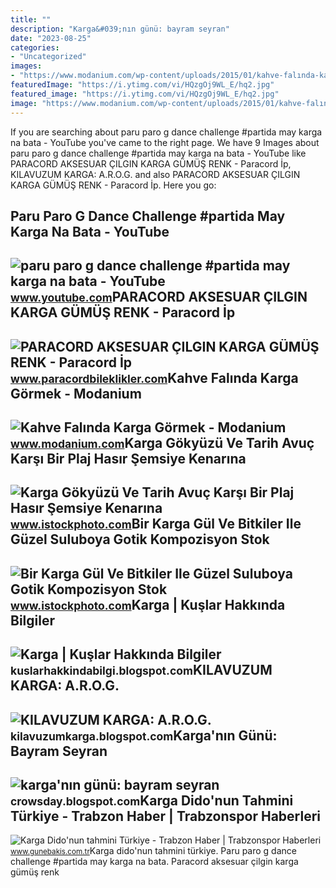 ```yaml
---
title: ""
description: "Karga&#039;nın günü: bayram seyran"
date: "2023-08-25"
categories:
- "Uncategorized"
images:
- "https://www.modanium.com/wp-content/uploads/2015/01/kahve-falında-karga-görmek.jpg"
featuredImage: "https://i.ytimg.com/vi/HQzgOj9WL_E/hq2.jpg"
featured_image: "https://i.ytimg.com/vi/HQzgOj9WL_E/hq2.jpg"
image: "https://www.modanium.com/wp-content/uploads/2015/01/kahve-falında-karga-görmek.jpg"
---
```


If you are searching about paru paro g dance challenge #partida may karga na bata - YouTube you've came to the right page. We have 9 Images about paru paro g dance challenge #partida may karga na bata - YouTube like PARACORD AKSESUAR ÇILGIN KARGA GÜMÜŞ RENK - Paracord İp, KILAVUZUM KARGA: A.R.O.G. and also PARACORD AKSESUAR ÇILGIN KARGA GÜMÜŞ RENK - Paracord İp. Here you go:

Paru Paro G Dance Challenge #partida May Karga Na Bata - YouTube
----------------------------------------------------------------

 ![paru paro g dance challenge #partida may karga na bata - YouTube](https://i.ytimg.com/vi/HQzgOj9WL_E/hq2.jpg) <small>www.youtube.com</small>PARACORD AKSESUAR ÇILGIN KARGA GÜMÜŞ RENK - Paracord İp
-------------------------------------------------------

 ![PARACORD AKSESUAR ÇILGIN KARGA GÜMÜŞ RENK - Paracord İp](https://www.paracordbileklikler.com/wp-content/uploads/2019/04/PARACORD-AKSESUAR-ÇILGIN-KARGA-GÜMÜŞ-RENK-2.jpg) <small>www.paracordbileklikler.com</small>Kahve Falında Karga Görmek - Modanium
-------------------------------------

 ![Kahve Falında Karga Görmek - Modanium](https://www.modanium.com/wp-content/uploads/2015/01/kahve-falında-karga-görmek.jpg) <small>www.modanium.com</small>Karga Gökyüzü Ve Tarih Avuç Karşı Bir Plaj Hasır Şemsiye Kenarına
-----------------------------------------------------------------

 ![Karga Gökyüzü Ve Tarih Avuç Karşı Bir Plaj Hasır Şemsiye Kenarına](https://media.istockphoto.com/id/1156154307/tr/fotoğraf/karga-gökyüzü-ve-tarih-avuç-karşı-bir-plaj-hasır-şemsiye-kenarına-oturur.jpg?s=612x612&w=is&k=20&c=-3KHuTX4e9Mo-g1KFj31D4sQjsMfzbSVMSEHf3DdJs0=) <small>www.istockphoto.com</small>Bir Karga Gül Ve Bitkiler Ile Güzel Suluboya Gotik Kompozisyon Stok
-------------------------------------------------------------------

 ![Bir Karga Gül Ve Bitkiler Ile Güzel Suluboya Gotik Kompozisyon Stok](https://media.istockphoto.com/id/1216807897/tr/vektör/bir-karga-gül-ve-bitkiler-ile-güzel-suluboya-gotik-kompozisyon.jpg?s=1024x1024&w=is&k=20&c=S9jOJgzuW0T154iam2pDlxTT-cvkJsU5_NsjhLSJEdc=) <small>www.istockphoto.com</small>Karga | Kuşlar Hakkında Bilgiler
--------------------------------

 ![Karga | Kuşlar Hakkında Bilgiler](http://2.bp.blogspot.com/-RELCqob1o8g/VYaPLyj7ihI/AAAAAAAAAak/ooO24KIkOFE/s1600/KARGA-2.png) <small>kuslarhakkindabilgi.blogspot.com</small>KILAVUZUM KARGA: A.R.O.G.
-------------------------

 ![KILAVUZUM KARGA: A.R.O.G.](https://1.bp.blogspot.com/_IKQY9NKc4x8/STkqjfqwdzI/AAAAAAAAABg/-XD2nxpbWDY/S1600-R/LOGO.JPG) <small>kilavuzumkarga.blogspot.com</small>Karga'nın Günü: Bayram Seyran
-----------------------------

 ![karga'nın günü: bayram seyran](https://blogger.googleusercontent.com/img/b/R29vZ2xl/AVvXsEhQhFPN_4NYDlYqGw7s0G5AjEgfl2EfG6DXnEHyQ3_IbRID9WZg2BrvFvzD-6gtXrCTTslOe0ZY9FDalMC5Blxs5GjDjDFGkg2_ZifQpaHkbxOBMOH9OctgrqOBOzHBDa98afrSlsd1yrWosDh9FAhbPRuo-I4ZDyKXDcGyJM38pjEsMHtH_TA4WXoTwg/s1280/bayram.jpeg) <small>crowsday.blogspot.com</small>Karga Dido'nun Tahmini Türkiye - Trabzon Haber | Trabzonspor Haberleri
----------------------------------------------------------------------

 ![Karga Dido'nun tahmini Türkiye - Trabzon Haber | Trabzonspor Haberleri](https://static.daktilo.com/sites/1262/uploads/2021/06/11/102681-0.jpg) <small>www.gunebakis.com.tr</small>Karga dido'nun tahmini türkiye. Paru paro g dance challenge #partida may karga na bata. Paracord aksesuar çilgin karga gümüş renk
